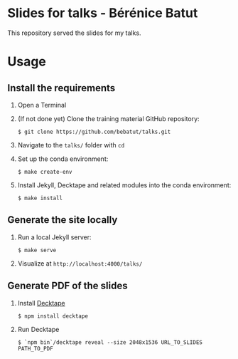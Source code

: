 Slides for talks - Bérénice Batut
=================================

This repository served the slides for my talks.

# Usage

## Install the requirements

1. Open a Terminal
2. (If not done yet) Clone the training material GitHub repository: 

    ```
    $ git clone https://github.com/bebatut/talks.git
    ```

3. Navigate to the `talks/` folder with `cd`
4. Set up the conda environment:

    ```
    $ make create-env
    ```

4. Install Jekyll, Decktape and related modules into the conda environment: 

    ```
    $ make install
    ```

## Generate the site locally

1. Run a local Jekyll server:

    ```
    $ make serve
    ```

2. Visualize at `http://localhost:4000/talks/`

## Generate PDF of the slides

1. Install [Decktape](https://github.com/astefanutti/decktape)

    ```
    $ npm install decktape
    ```

2. Run Decktape

    ```
    $ `npm bin`/decktape reveal --size 2048x1536 URL_TO_SLIDES PATH_TO_PDF
    ```

